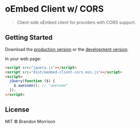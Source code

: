 # oEmbed Client w/ CORS

> Client-side oEmbed client for providers with CORS support.


## Getting Started

Download the [production version][min] or the [development version][max].

[min]: https://raw.githubusercontent.com/fillerwriter/jquery-oembed-client-cors/master/dist/jquery.oembed-client-cors.min.js
[max]: https://raw.githubusercontent.com/fillerwriter/jquery-oembed-client-cors/master/dist/jquery.oembed-client-cors.js

In your web page:

```html
<script src="jquery.js"></script>
<script src="dist/oembed-client-cors.min.js"></script>
<script>
  jQuery(function ($) {
    $.awesome(); // "awesome"
  });
</script>
```


## License

MIT © Brandon Morrison
